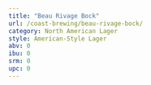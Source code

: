 ```yaml
---
title: "Beau Rivage Bock"
url: /coast-brewing/beau-rivage-bock/
category: North American Lager
style: American-Style Lager
abv: 0
ibu: 0
srm: 0
upc: 0
---
```


